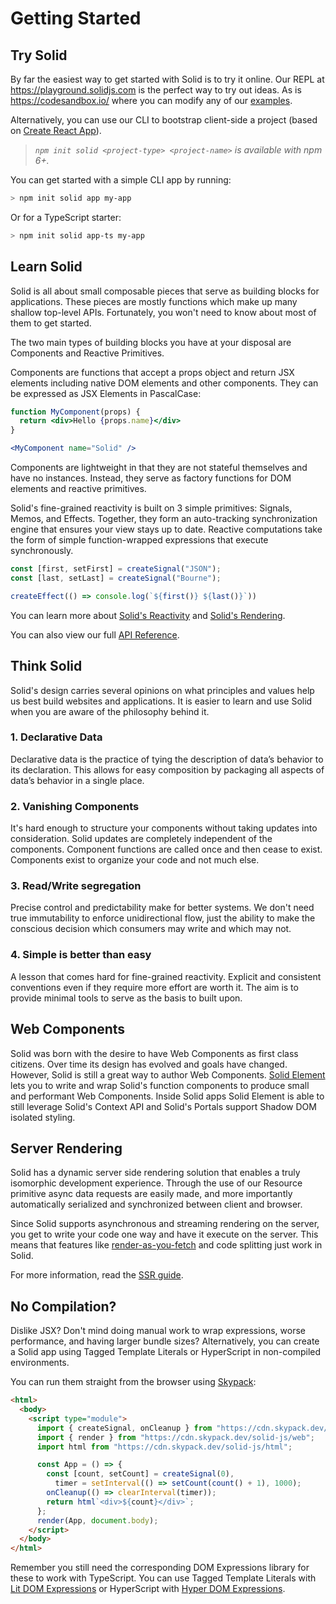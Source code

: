 # Getting Started

## Try Solid

By far the easiest way to get started with Solid is to try it online. Our REPL at https://playground.solidjs.com is the perfect way to try out ideas. As is https://codesandbox.io/ where you can modify any of our [examples](../resources/examples.md).

Alternatively, you can use our CLI to bootstrap client-side a project (based on [Create React App](https://github.com/facebook/create-react-app)).

> _`npm init solid <project-type> <project-name>` is available with npm 6+._

You can get started with a simple CLI app by running:

```sh
> npm init solid app my-app
```

Or for a TypeScript starter:

```sh
> npm init solid app-ts my-app
```

## Learn Solid

Solid is all about small composable pieces that serve as building blocks for applications. These pieces are mostly functions which make up many shallow top-level APIs. Fortunately, you won't need to know about most of them to get started.

The two main types of building blocks you have at your disposal are Components and Reactive Primitives.

Components are functions that accept a props object and return JSX elements including native DOM elements and other components. They can be expressed as JSX Elements in PascalCase:

```jsx
function MyComponent(props) {
  return <div>Hello {props.name}</div>
}

<MyComponent name="Solid" />
```

Components are lightweight in that they are not stateful themselves and have no instances. Instead, they serve as factory functions for DOM elements and reactive primitives.

Solid's fine-grained reactivity is built on 3 simple primitives: Signals, Memos, and Effects. Together, they form an auto-tracking synchronization engine that ensures your view stays up to date. Reactive computations take the form of simple function-wrapped expressions that execute synchronously.

```js
const [first, setFirst] = createSignal("JSON");
const [last, setLast] = createSignal("Bourne");

createEffect(() => console.log(`${first()} ${last()}`))
```

You can learn more about [Solid's Reactivity](reactivity.md) and [Solid's Rendering](rendering.md).

You can also view our full [API Reference](../api.md).

## Think Solid

Solid's design carries several opinions on what principles and values help us best build websites and applications. It is easier to learn and use Solid when you are aware of the philosophy behind it.

### 1. Declarative Data

Declarative data is the practice of tying the description of data’s behavior to its declaration. This allows for easy composition by packaging all aspects of data’s behavior in a single place.

### 2. Vanishing Components

It's hard enough to structure your components without taking updates into consideration. Solid updates are completely independent of the components. Component functions are called once and then cease to exist. Components exist to organize your code and not much else.

### 3. Read/Write segregation

Precise control and predictability make for better systems. We don't need true immutability to enforce unidirectional flow, just the ability to make the conscious decision which consumers may write and which may not.

### 4. Simple is better than easy

A lesson that comes hard for fine-grained reactivity. Explicit and consistent conventions even if they require more effort are worth it. The aim is to provide minimal tools to serve as the basis to built upon.

## Web Components

Solid was born with the desire to have Web Components as first class citizens. Over time its design has evolved and goals have changed. However, Solid is still a great way to author Web Components. [Solid Element](https://github.com/solidjs/solid/tree/main/packages/solid-element) lets you to write and wrap Solid's function components to produce small and performant Web Components. Inside Solid apps Solid Element is able to still leverage Solid's Context API and Solid's Portals support Shadow DOM isolated styling.

## Server Rendering

Solid has a dynamic server side rendering solution that enables a truly isomorphic development experience. Through the use of our Resource primitive async data requests are easily made, and more importantly automatically serialized and synchronized between client and browser.

Since Solid supports asynchronous and streaming rendering on the server, you get to write your code one way and have it execute on the server. This means that features like [render-as-you-fetch](https://reactjs.org/docs/concurrent-mode-suspense.html#approach-3-render-as-you-fetch-using-suspense) and code splitting just work in Solid.

For more information, read the [SSR guide](./server.md).

## No Compilation?

Dislike JSX? Don't mind doing manual work to wrap expressions, worse performance, and having larger bundle sizes? Alternatively, you can create a Solid app using Tagged Template Literals or HyperScript in non-compiled environments.

You can run them straight from the browser using [Skypack](https://www.skypack.dev/):

```html
<html>
  <body>
    <script type="module">
      import { createSignal, onCleanup } from "https://cdn.skypack.dev/solid-js";
      import { render } from "https://cdn.skypack.dev/solid-js/web";
      import html from "https://cdn.skypack.dev/solid-js/html";

      const App = () => {
        const [count, setCount] = createSignal(0),
          timer = setInterval(() => setCount(count() + 1), 1000);
        onCleanup(() => clearInterval(timer));
        return html`<div>${count}</div>`;
      };
      render(App, document.body);
    </script>
  </body>
</html>
```

Remember you still need the corresponding DOM Expressions library for these to work with TypeScript. You can use Tagged Template Literals with [Lit DOM Expressions](https://github.com/ryansolid/dom-expressions/tree/main/packages/lit-dom-expressions) or HyperScript with [Hyper DOM Expressions](https://github.com/ryansolid/dom-expressions/tree/main/packages/hyper-dom-expressions).
